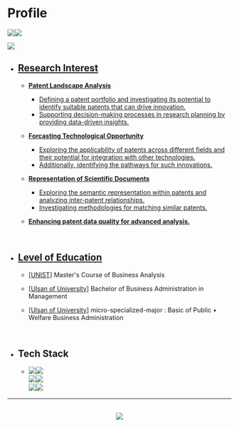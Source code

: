 # Profile
<a href="mailto:namwoods@unist.ac.kr"><img src="https://img.shields.io/badge/Email-8B89CC?style=flat-square"><a href="https://www.instagram.com/namxaiwoo/"><img src="https://img.shields.io/badge/Instagram-E4405F?style=flat-square&logo=Instagram&logoColor=white">

<a href="https://github.com/namwootree/namwootree/blob/main/sub_works.md"><img src="https://img.shields.io/badge/Sub Works-506365?style=flat-square&logo=Read.cv">
    
* ## Research Interest
  * **Patent Landscape Analysis**
    - Defining a patent portfolio and investigating its potential to identify suitable patents that can drive innovation.
    - Supporting decision-making processes in research planning by providing data-driven insights.
  
  * **Forcasting Technological Opportunity**
    - Exploring the applicability of patents across different fields and their potential for integration with other technologies.
    - Additionally, identifying the pathways for such innovations.
 
  * **Representation of Scientific Documents**
    - Exploring the semantic representation within patents and analyzing inter-patent relationships.
    - Investigating methodologies for matching similar patents.
   
  * **Enhancing patent data quality for advanced analysis.**

<br>

* ## Level of Education
  * [[UNIST](https://gsim-kor.unist.ac.kr/bachelor-research/%EB%B9%84%EC%A6%88%EB%8B%88%EC%8A%A4-%EB%B6%84%EC%84%9D/)] Master's Course of Business Analysis
      
  * [[Ulsan of University](https://mgmt.ulsan.ac.kr/mgmt/2599)] Bachelor of Business Administration in Management 
      
  * [[Ulsan of University](http://iie.ulsan.ac.kr/sub/info.do?m=0202&s=iie)] micro-specialized-major : Basic of Public • Welfare Business Administration

<br>

 * ## Tech Stack

    * <img src="https://img.shields.io/badge/Python-3766AB?style=flat-square&logo=Python&logoColor=white"><img src="https://img.shields.io/badge/R-276DC3?style=flat-square&logo=R&logoColor=white"> <br> <img src="https://img.shields.io/badge/Pytorch-EE4C2C?style=flat-square&logo=Pytorch&logoColor=white"><img src="https://img.shields.io/badge/TensorFlow-FF6F00?style=flat-squar&logo=TensorFlow&logoColor=white"><br><img src="https://img.shields.io/badge/MySQL-4479A1?style=flat-square&logo=MySQL&logoColor=white"/><img src="https://img.shields.io/badge/Weights & Biases-FFBE00?style=flat-square&logo=WeightsandBiases&logoColor=white">

---

 <br>
<div align="center">
<a href="https://github.com/namwootree"><img src="https://hits.seeyoufarm.com/api/count/incr/badge.svg?url=https%3A%2F%2Fgithub.com%2Fseondal&count_bg=%23000000&title_bg=%23000000&icon=github.svg&icon_color=%23E7E7E7&title=GitHub&nbsp;Visitor&edge_flat=false)"/></a>
</div>
